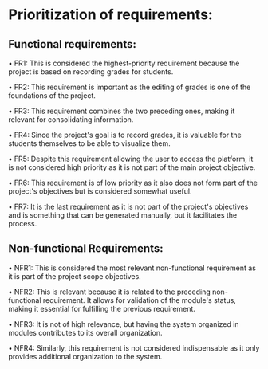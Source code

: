 # Prioritization of requirements:

## Functional requirements:

•	FR1: This is considered the highest-priority requirement because the project is based on recording grades for students.

•	FR2: This requirement is important as the editing of grades is one of the foundations of the project.

•	FR3: This requirement combines the two preceding ones, making it relevant for consolidating information.

•	FR4: Since the project's goal is to record grades, it is valuable for the students themselves to be able to visualize them.

•	FR5: Despite this requirement allowing the user to access the platform, it is not considered high priority as it is not part of the main project objective.

•	FR6: This requirement is of low priority as it also does not form part of the project's objectives but is considered somewhat useful.

•	FR7: It is the last requirement as it is not part of the project's objectives and is something that can be generated manually, but it facilitates the process.

## Non-functional Requirements:
•	NFR1: This is considered the most relevant non-functional requirement as it is part of the project scope objectives.

•	NFR2: This is relevant because it is related to the preceding non-functional requirement. It allows for validation of the module's status, making it essential for fulfilling the previous requirement.

•	NFR3: It is not of high relevance, but having the system organized in modules contributes to its overall organization.

•	NFR4: Similarly, this requirement is not considered indispensable as it only provides additional organization to the system.


